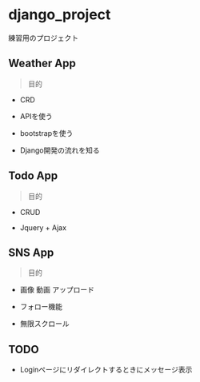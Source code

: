 # django_project

練習用のプロジェクト

## Weather App

> 目的

- CRD

- APIを使う

- bootstrapを使う

- Django開発の流れを知る

## Todo App

> 目的

- CRUD

- Jquery + Ajax

## SNS App

> 目的

- 画像 動画 アップロード

- フォロー機能

- 無限スクロール

## TODO

- Loginページにリダイレクトするときにメッセージ表示
